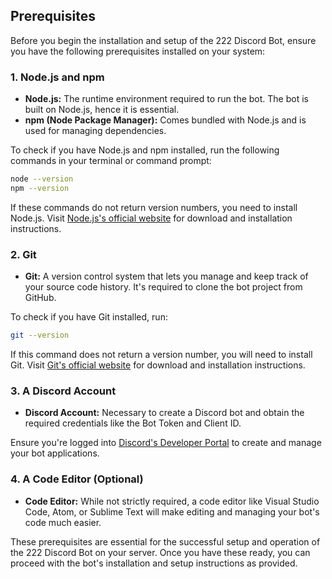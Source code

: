 ## Prerequisites

Before you begin the installation and setup of the 222 Discord Bot, ensure you have the following prerequisites installed on your system:

### 1. Node.js and npm

- **Node.js:** The runtime environment required to run the bot. The bot is built on Node.js, hence it is essential.
- **npm (Node Package Manager):** Comes bundled with Node.js and is used for managing dependencies.

To check if you have Node.js and npm installed, run the following commands in your terminal or command prompt:

```bash
node --version
npm --version
```

If these commands do not return version numbers, you need to install Node.js. Visit [Node.js's official website](https://nodejs.org/) for download and installation instructions.

### 2. Git

- **Git:** A version control system that lets you manage and keep track of your source code history. It's required to clone the bot project from GitHub.

To check if you have Git installed, run:

```bash
git --version
```

If this command does not return a version number, you will need to install Git. Visit [Git's official website](https://git-scm.com/) for download and installation instructions.

### 3. A Discord Account

- **Discord Account:** Necessary to create a Discord bot and obtain the required credentials like the Bot Token and Client ID.

Ensure you're logged into [Discord's Developer Portal](https://discord.com/developers/applications) to create and manage your bot applications.

### 4. A Code Editor (Optional)

- **Code Editor:** While not strictly required, a code editor like Visual Studio Code, Atom, or Sublime Text will make editing and managing your bot's code much easier.

These prerequisites are essential for the successful setup and operation of the 222 Discord Bot on your server. Once you have these ready, you can proceed with the bot's installation and setup instructions as provided.
